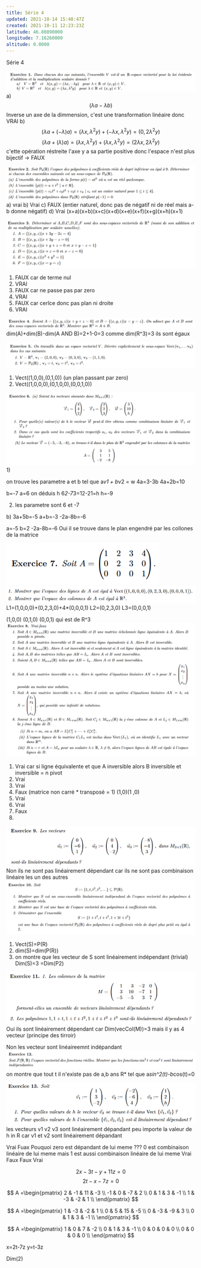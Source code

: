 ```yaml
---
title: Série 4
updated: 2021-10-14 15:48:47Z
created: 2021-10-11 12:23:23Z
latitude: 46.80890000
longitude: 7.16260000
altitude: 0.0000
---
```


Série 4

![fea8a36873b66f72cd6073353d35f7f8.png](../../_resources/fea8a36873b66f72cd6073353d35f7f8.png)
a) 
$$ (\lambda a-\lambda b) $$
Inverse un axe de la dimmension, c'est une transformation linéaire donc VRAI
b)
$$ (\lambda a+(-\lambda) a) =(\lambda x,\lambda^2y)+(-\lambda x,\lambda^2y)=(0,2\lambda ^2y)$$
$$ (\lambda a+(\lambda) a) =(\lambda x,\lambda^2y)+(\lambda x,\lambda^2y)=(2\lambda x,2\lambda ^2y)$$
c'ette opération réstreite l'axe y a sa partie positive donc l'espace n'est plus bijectif -> FAUX

![417b294fb066e920c5cb3499fc5ab2b4.png](../../_resources/417b294fb066e920c5cb3499fc5ab2b4.png)
a) vrai
b) Vrai
c) FAUX (entier naturel, donc pas de négatif ni de réel mais a-b donne négatif)
d) Vrai
(x+a)(x+b)(x+c)(x+d)(x+e)(x+f)(x+g)(x+h)(x+1)

![ce50fd705952eea06042b868de79412f.png](../../_resources/ce50fd705952eea06042b868de79412f.png)
1) FAUX car de terme nul
2) VRAI
3) FAUX car ne passe pas par zero
4) VRAI
5) FAUX car cerlce donc pas plan ni droite
6) VRAI

![00dfec8e9b0b82ed2ae7eb1702e27113.png](../../_resources/00dfec8e9b0b82ed2ae7eb1702e27113.png)
dim(A)+dim(B)-dim(A AND B)=2+1-0=3
comme dim(R^3)=3 ils sont égaux

![a25f0455d0ece8981b40adecba84bc9e.png](../../_resources/a25f0455d0ece8981b40adecba84bc9e.png)
1) Vect((1,0,0),(0,1,0)) (un plan passant par zero)
2) Vect((1,0,0,0),(0,1,0,0),(0,0,1,0))

![e50ff31fa597c1eb8a58834043e40745.png](../../_resources/e50ff31fa597c1eb8a58834043e40745.png)
1)

on trouve les parametre a et b tel que a*v1 + b*v2 = w
4a=3-3b
4a+2b=10

b=-7
a=6
on déduis h
6*2-7*3=12-21=h
h=-9

2) les parametre sont 6 et -7

b)
3a+5b=-5
a+b=-3
-2a-8b=-6

a=-5
b=2
-2a-8b=-6
Oui il se trouve dans le plan engendré par les collones de la matrice

![d107cfadcfb36b82c24ca45e8e0c5fea.png](../../_resources/d107cfadcfb36b82c24ca45e8e0c5fea.png)
![4c840e51c965986037a6ce2b7cacbee0.png](../../_resources/4c840e51c965986037a6ce2b7cacbee0.png)
L1=(1,0,0,0)+(0,2,3,0)+4*(0,0,0,1)
L2=(0,2,3,0)
L3=(0,0,0,1)

(1,0,0)
(0,1,0)
(0,0,1)
qui est de R^3
![9b0f99505c746a9db1c9241dff1861fa.png](../../_resources/9b0f99505c746a9db1c9241dff1861fa.png)
1) Vrai car si ligne équivalente et que A inversible alors B inversible et inversible = n pivot
2) Vrai
3) Vrai
4) Faux (matrice non carré * transposé = 1)
(1,0)(1
        ,0)
5) Vrai
6) Vrai
7) Faux
8) 
![1ae13c2d0e72007bae5715f3e01bfc31.png](../../_resources/1ae13c2d0e72007bae5715f3e01bfc31.png)
Non ils ne sont pas linéairement dépendant car ils ne sont pas combinaison linéaire les un des autres
![278e7781db49c0ff73daee8710995fb3.png](../../_resources/278e7781db49c0ff73daee8710995fb3.png)
1) Vect(S)=P(R)
2) dim(S)=dim(P(R))
3) on montre que les vecteur de S sont linéairement indépendant (trivial) Dim(S)=3 =Dim(P2)

![65db571bbc8b76902e458b265b33fef6.png](../../_resources/65db571bbc8b76902e458b265b33fef6.png)
Oui ils sont linéairement dépendant car Dim(vecCol(M))=3 mais il y as 4 vecteur (principe des tirroir)

Non les vecteur sont linéaireemnt indépandant
![eefdd2b04005b68529576b78b3110436.png](../../_resources/eefdd2b04005b68529576b78b3110436.png)
on montre que tout t il n'existe pas de a,b ans R*
tel que a*sin^2(t)-b*cos(t)=0

![56950e926409c1c4f23820f3ea65f156.png](../../_resources/56950e926409c1c4f23820f3ea65f156.png)
les vecteurs v1 v2 v3 sont linéairement dépandant peu importe la valeur de h in R car v1 et v2 sont linéairement dépandant



Vrai
Fuax Pouquoi zero est dépandant de lui meme ??? 0 est combinaison linéaire de lui meme mais 1 est aussi combinaison linéaire de lui meme
Vrai
Faux
Faux
Vrai


$$2x-3t-y+11z=0 $$ 
$$2t-x-7z=0 $$ 

$$
A =\begin{pmatrix}
  2 & -1 & 11 & -3 \\
  -1 & 0 & -7 & 2 \\
  0 & 1 & 3 & -1 \\
  1 & -3 & -2 & 1 \\
\end{pmatrix}
$$

$$
A =\begin{pmatrix}
 1 & -3 & -2 & 1 \\
  0 & 5 & 15 & -5 \\
  0 & -3 & -9 & 3 \\
  0 & 1 & 3 & -1 \\
\end{pmatrix}
$$

$$
A =\begin{pmatrix}
 1 & 0 & 7 & -2 \\
  0 & 1 & 3 & -1 \\
  0 & 0 & 0 & 0 \\
  0 & 0 & 0 & 0 \\
\end{pmatrix}
$$

x=2t-7z
y=t-3z

Dim(2)